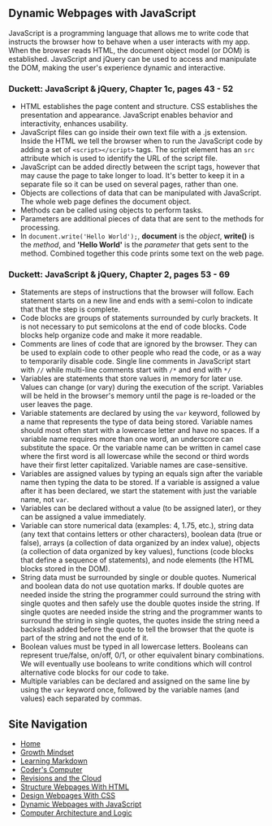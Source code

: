 ## Dynamic Webpages with JavaScript
JavaScript is a programming language that allows me to write code that instructs the browser how to behave when a user interacts with my app. When the browser reads HTML, the document object model (or DOM) is established. JavaScript and jQuery can be used to access and manipulate the DOM, making the user's experience dynamic and interactive. 

### Duckett: JavaScript & jQuery, Chapter 1c, pages 43 - 52
- HTML establishes the page content and structure. CSS establishes the presentation and appearance. JavaScript enables behavior and interactivity, enhances usability.
- JavaScript files can go inside their own text file with a .js extension. Inside the HTML we tell the browser when to run the JavaScript code by adding a set of `<script></script>` tags. The script element has an `src` attribute which is used to identify the URL of the script file.
- JavaScript can be added directly between the script tags, however that may cause the page to take longer to load. It's better to keep it in a separate file so it can be used on several pages, rather than one.
- Objects are collections of data that can be manipulated with JavaScript. The whole web page defines the document object. 
- Methods can be called using objects to perform tasks. 
- Parameters are additional pieces of data that are sent to the methods for processing. 
- In `document.write('Hello World');`, **document** is the _object_, **write()** is the _method_, and **'Hello World'** is the _parameter_ that gets sent to the method. Combined together this code prints some text on the web page. 

### Duckett: JavaScript & jQuery, Chapter 2, pages 53 - 69
- Statements are steps of instructions that the browser will follow. Each statement starts on a new line and ends with a semi-colon to indicate that that the step is complete.
- Code blocks are groups of statements surrounded by curly brackets. It is not necessary to put semicolons at the end of code blocks. Code blocks help organize code and make it more readable.
- Comments are lines of code that are ignored by the browser. They can be used to explain code to other people who read the code, or as a way to temporarily disable code. Single line comments in JavaScript start with `//` while multi-line comments start with `/*` and end with `*/`
- Variables are statements that store values in memory for later use. Values can change (or vary) during the execution of the script. Variables will be held in the browser's memory until the page is re-loaded or the user leaves the page.
- Variable statements are declared by using the `var` keyword, followed by a name that represents the type of data being stored. Variable names should most often start with a lowercase letter and have no spaces. If a variable name requires more than one word, an underscore can substitute the space. Or the variable name can be written in camel case where the first word is all lowercase while the second or third words have their first letter capitalized. Variable names are case-sensitive.
- Variables are assigned values by typing an equals sign after the variable name then typing the data to be stored. If a variable is assigned a value after it has been declared, we start the statement with just the variable name, not `var`.
- Variables can be declared without a value (to be assigned later), or they can be assigned a value immediately.
- Variable can store numerical data (examples: 4, 1.75, etc.), string data (any text that contains letters or other characters), boolean data (true or false), arrays (a collection of data organized by an index value), objects (a collection of data organized by key values), functions (code blocks that define a sequence of statements), and node elements (the HTML blocks stored in the DOM). 
- String data must be surrounded by single or double quotes. Numerical and boolean data do not use quotation marks. If double quotes are needed inside the string the programmer could surround the string with single quotes and then safely use the double quotes inside the string. If single quotes are needed inside the string and the programmer wants to surround the string in single quotes, the quotes inside the string need a backslash added before the quote to tell the browser that the quote is part of the string and not the end of it.
- Boolean values must be typed in all lowercase letters. Booleans can represent true/false, on/off, 0/1, or other equivalent binary combinations. We will eventually use booleans to write conditions which will control alternative code blocks for our code to take.
- Multiple variables can be declared and assigned on the same line by using the `var` keyword once, followed by the variable names (and values) each separated by commas. 




## Site Navigation
- [Home](README.md)
- [Growth Mindset](GROWTH_MINDSET.md)
- [Learning Markdown](LEARNING_MARKDOWN.md)
- [Coder's Computer](CODERS_COMPUTER.md)
- [Revisions and the Cloud](REVISIONS_AND_THE_CLOUD.md)
- [Structure Webpages With HTML](STRUCTURE_WEBPAGES_WITH_HTML.md)
- [Design Webpages With CSS](DESIGN_WEBPAGES_WITH_CSS.md)
- [Dynamic Webpages with JavaScript](DYNAMIC_WEBPAGES_WITH_JAVASCRIPT.md)
- [Computer Architecture and Logic](COMPUTER_ARCHITECTURE_AND_LOGIC.md)